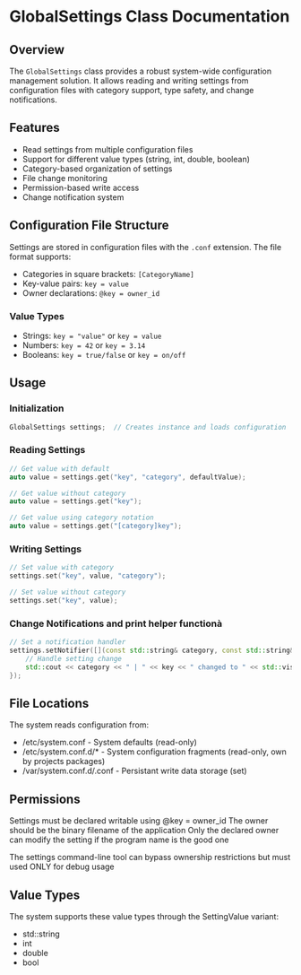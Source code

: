 # GlobalSettings Class Documentation

## Overview
The `GlobalSettings` class provides a robust system-wide configuration management solution. It allows reading and writing settings from configuration files with category support, type safety, and change notifications.

## Features
- Read settings from multiple configuration files
- Support for different value types (string, int, double, boolean)
- Category-based organization of settings
- File change monitoring
- Permission-based write access
- Change notification system

## Configuration File Structure
Settings are stored in configuration files with the `.conf` extension. The file format supports:
- Categories in square brackets: `[CategoryName]`
- Key-value pairs: `key = value`
- Owner declarations: `@key = owner_id`

### Value Types
- Strings: `key = "value"` or `key = value`
- Numbers: `key = 42` or `key = 3.14`
- Booleans: `key = true/false` or `key = on/off`

## Usage

### Initialization
```cpp
GlobalSettings settings;  // Creates instance and loads configuration
```

### Reading Settings
```cpp
// Get value with default
auto value = settings.get("key", "category", defaultValue);

// Get value without category
auto value = settings.get("key");

// Get value using category notation
auto value = settings.get("[category]key");
```

### Writing Settings
```cpp
// Set value with category
settings.set("key", value, "category");

// Set value without category
settings.set("key", value);
```

### Change Notifications and print helper functionà
```cpp
// Set a notification handler
settings.setNotifier([](const std::string& category, const std::string& key, SettingValue value) {
    // Handle setting change
    std::cout << category << " | " << key << " changed to " << std::visit(setting_value_functor(), value) << std::endl;
});
```

## File Locations
The system reads configuration from:

 - /etc/system.conf - System defaults (read-only)
 - /etc/system.conf.d/* - System configuration fragments (read-only, own by projects packages)
 - /var/system.conf.d/<appid>.conf - Persistant write data storage (set)

## Permissions

Settings must be declared writable using @key = owner_id
The owner should be the binary filename of the application
Only the declared owner can modify the setting if the program name is the good one


The settings command-line tool can bypass ownership restrictions but must used ONLY for debug usage

## Value Types
The system supports these value types through the SettingValue variant:

 - std::string
 - int
 - double
 - bool
